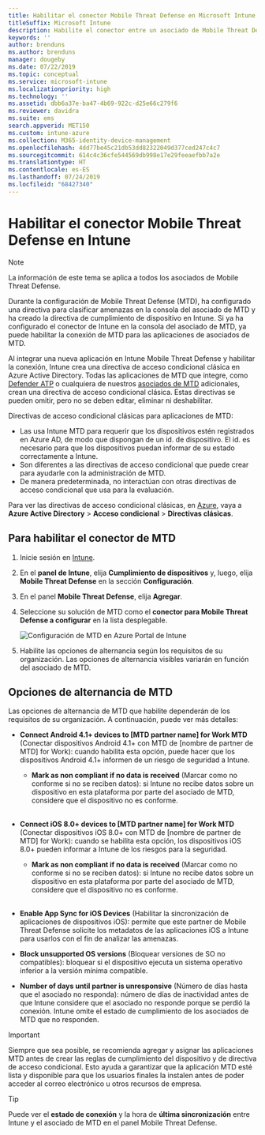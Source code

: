 ```yaml
---
title: Habilitar el conector Mobile Threat Defense en Microsoft Intune
titleSuffix: Microsoft Intune
description: Habilite el conector entre un asociado de Mobile Threat Defense (MTD) y Microsoft Intune.
keywords: ''
author: brenduns
ms.author: brenduns
manager: dougeby
ms.date: 07/22/2019
ms.topic: conceptual
ms.service: microsoft-intune
ms.localizationpriority: high
ms.technology: ''
ms.assetid: dbb6a37e-ba47-4b69-922c-d25e66c279f6
ms.reviewer: davidra
ms.suite: ems
search.appverid: MET150
ms.custom: intune-azure
ms.collection: M365-identity-device-management
ms.openlocfilehash: 4dd77be45c21db53dd82322049d377ced247c4c7
ms.sourcegitcommit: 614c4c36cfe544569db998e17e29feeaefbb7a2e
ms.translationtype: HT
ms.contentlocale: es-ES
ms.lasthandoff: 07/24/2019
ms.locfileid: "68427340"
---
```

# <a name="enable-the-mobile-threat-defense-connector-in-intune"></a>Habilitar el conector Mobile Threat Defense en Intune

> [!NOTE] 
> La información de este tema se aplica a todos los asociados de Mobile Threat Defense.

Durante la configuración de Mobile Threat Defense (MTD), ha configurado una directiva para clasificar amenazas en la consola del asociado de MTD y ha creado la directiva de cumplimiento de dispositivo en Intune. Si ya ha configurado el conector de Intune en la consola del asociado de MTD, ya puede habilitar la conexión de MTD para las aplicaciones de asociados de MTD.

Al integrar una nueva aplicación en Intune Mobile Threat Defense y habilitar la conexión, Intune crea una directiva de acceso condicional clásica en Azure Active Directory. Todas las aplicaciones de MTD que integre, como [Defender ATP](advanced-threat-protection.md) o cualquiera de nuestros [asociados de MTD](mobile-threat-defense.md#mobile-threat-defense-partners) adicionales, crean una directiva de acceso condicional clásica.  Estas directivas se pueden omitir, pero no se deben editar, eliminar ni deshabilitar.

Directivas de acceso condicional clásicas para aplicaciones de MTD: 

- Las usa Intune MTD para requerir que los dispositivos estén registrados en Azure AD, de modo que dispongan de un id. de dispositivo. El id. es necesario para que los dispositivos puedan informar de su estado correctamente a Intune.  
- Son diferentes a las directivas de acceso condicional que puede crear para ayudarle con la administración de MTD.
- De manera predeterminada, no interactúan con otras directivas de acceso condicional que usa para la evaluación.  

Para ver las directivas de acceso condicional clásicas, en [Azure](https://portal.azure.com/#home), vaya a **Azure Active Directory** > **Acceso condicional** > **Directivas clásicas**.


## <a name="to-enable-the-mtd-connector"></a>Para habilitar el conector de MTD

1. Inicie sesión en [Intune](https://go.microsoft.com/fwlink/?linkid=2090973).

4. En el **panel de Intune**, elija **Cumplimiento de dispositivos** y, luego, elija **Mobile Threat Defense** en la sección **Configuración**.

5. En el panel **Mobile Threat Defense**, elija **Agregar**.

6. Seleccione su solución de MTD como el **conector para Mobile Threat Defense a configurar** en la lista desplegable.

    ![Configuración de MTD en Azure Portal de Intune](./media/enable-mtd-connector-1.png)

7. Habilite las opciones de alternancia según los requisitos de su organización. Las opciones de alternancia visibles variarán en función del asociado de MTD.

## <a name="mtd-toggle-options"></a>Opciones de alternancia de MTD

Las opciones de alternancia de MTD que habilite dependerán de los requisitos de su organización. A continuación, puede ver más detalles:

- **Connect Android 4.1+ devices to [MTD partner name] for Work MTD** (Conectar dispositivos Android 4.1+ con MTD de [nombre de partner de MTD] for Work): cuando habilita esta opción, puede hacer que los dispositivos Android 4.1+ informen de un riesgo de seguridad a Intune.
  - **Mark as non compliant if no data is received** (Marcar como no conforme si no se reciben datos): si Intune no recibe datos sobre un dispositivo en esta plataforma por parte del asociado de MTD, considere que el dispositivo no es conforme.
<br></br>
- **Connect iOS 8.0+ devices to [MTD partner name] for Work MTD** (Conectar dispositivos iOS 8.0+ con MTD de [nombre de partner de MTD] for Work): cuando se habilita esta opción, los dispositivos iOS 8.0+ pueden informar a Intune de los riesgos para la seguridad.
  - **Mark as non compliant if no data is received** (Marcar como no conforme si no se reciben datos): si Intune no recibe datos sobre un dispositivo en esta plataforma por parte del asociado de MTD, considere que el dispositivo no es conforme.
<br></br>
- **Enable App Sync for iOS Devices** (Habilitar la sincronización de aplicaciones de dispositivos iOS): permite que este partner de Mobile Threat Defense solicite los metadatos de las aplicaciones iOS a Intune para usarlos con el fin de analizar las amenazas.

- **Block unsupported OS versions** (Bloquear versiones de SO no compatibles): bloquear si el dispositivo ejecuta un sistema operativo inferior a la versión mínima compatible.

- **Number of days until partner is unresponsive** (Número de días hasta que el asociado no responda): número de días de inactividad antes de que Intune considere que el asociado no responde porque se perdió la conexión. Intune omite el estado de cumplimiento de los asociados de MTD que no responden.

> [!IMPORTANT] 
> Siempre que sea posible, se recomienda agregar y asignar las aplicaciones MTD antes de crear las reglas de cumplimiento del dispositivo y de directiva de acceso condicional. Esto ayuda a garantizar que la aplicación MTD esté lista y disponible para que los usuarios finales la instalen antes de poder acceder al correo electrónico u otros recursos de empresa.

> [!TIP]
> Puede ver el **estado de conexión** y la hora de **última sincronización** entre Intune y el asociado de MTD en el panel Mobile Threat Defense.
